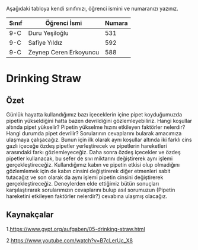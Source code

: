 

Aşağıdaki tabloya kendi sınıfınızı, öğrenci ismini ve numaranızı yazınız. 

Sınıf | Öğrenci İsmi           | Numara
------|------------------------|--------
9-C   | Duru Yeşiloğlu         | 531
9-C   | Safiye Yıldız          | 592
9-C   | Zeynep Ceren Erkoyuncu | 588

#  Drinking Straw
## Özet
Günlük hayatta kullandığımız bazı içeceklerin içine pipet koyduğumuzda pipetin yükseldiğini hatta bazen devrildiğini gözlemleyebiliriz. Hangi koşullar altında pipet yükselir? Pipetin yükselme hızını etkileyen faktörler nelerdir? Hangi durumda pipet devrilir? Sorularının cevaplarını bularak amacımıza ulaşmaya çalışacağız. Bunun için ilk olarak aynı koşullar altında iki farklı cins gazlı içeceğe özdeş pipetler yerleştirecek ve pipetlerin hareketleri arasındaki farkı gözlemleyeceğiz. Daha sonra özdeş içecekler ve özdeş pipetler kullanacak, bu sefer de sıvı miktarını değiştirerek aynı işlemi gerçekleştireceğiz. Kullandığımız kabın ve pipetin etkisi olup olmadığını gözlemlemek için de kabın cinsini değiştirerek diğer etmenleri sabit tutacağız ve son olarak da aynı işlemi pipetin cinsini değiştirerek gerçekleştireceğiz. Deneylerden elde ettiğimiz bütün sonuçları karşılaştırarak sorularımızın cevaplarını bulup asıl sorumuzun (Pipetin hareketini etkileyen faktörler nelerdir?) cevabına ulaşmış olacağız. 

## Kaynakçalar  

1.https://www.gypt.org/aufgaben/05-drinking-straw.html

2.https://www.youtube.com/watch?v=B7cLerUc_X8
